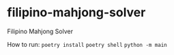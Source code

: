 # filipino-mahjong-solver
Filipino Mahjong Solver

How to run:
`poetry install`
`poetry shell`
`python -m main`
